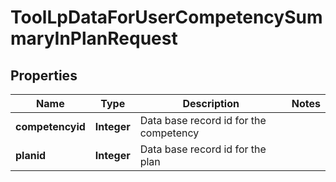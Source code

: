 

# ToolLpDataForUserCompetencySummaryInPlanRequest


## Properties

| Name | Type | Description | Notes |
|------------ | ------------- | ------------- | -------------|
|**competencyid** | **Integer** | Data base record id for the competency |  |
|**planid** | **Integer** | Data base record id for the plan |  |



